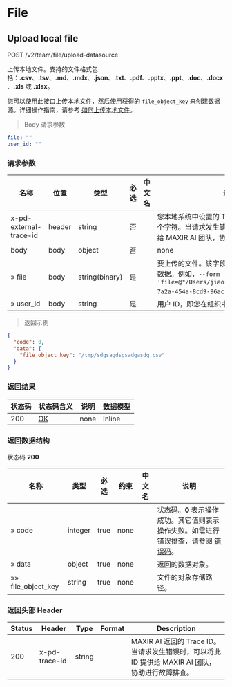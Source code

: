 # File

## Upload local file

POST /v2/team/file/upload-datasource

上传本地文件。支持的文件格式包括：**.csv**、**.tsv**、**.md**、**.mdx**、**.json**、**.txt**、**.pdf**、**.pptx**、**.ppt**、**.doc**、**.docx**、**.xls** 或 **.xlsx**。

您可以使用此接口上传本地文件，然后使用获得的 `file_object_key` 来创建数据源。详细操作指南，请参考 [如何上传本地文件](/developer-guides/upload-file)。

> Body 请求参数

```yaml
file: ""
user_id: ""

```

### 请求参数

|名称|位置|类型|必选|中文名|说明|
|---|---|---|---|---|---|
|x-pd-external-trace-id|header|string| 否 ||您本地系统中设置的 Trace ID，至多支持 128 个字符。当请求发生错误时，可以将此 ID 提供给 MAXIR AI 团队，协助进行故障排查。|
|body|body|object| 否 ||none|
|» file|body|string(binary)| 是 ||要上传的文件。该字段必填，且应当包含文件数据。例如，`--form 'file=@"/Users/jiaoqi/Downloads/0f9a7ebd-7a2a-454a-8cd9-96accffa3107.csv"'`。|
|» user_id|body|string| 是 ||用户 ID，即您在组织中的唯一身份标识。|

> 返回示例

```json
{
  "code": 0,
  "data": {
    "file_object_key": "/tmp/sdgsagdsgsadgasdg.csv"
  }
}
```

### 返回结果

|状态码|状态码含义|说明|数据模型|
|---|---|---|---|
|200|[OK](https://tools.ietf.org/html/rfc7231#section-6.3.1)|none|Inline|

### 返回数据结构

状态码 **200**

|名称|类型|必选|约束|中文名|说明|
|---|---|---|---|---|---|
|» code|integer|true|none||状态码。**0** 表示操作成功。其它值则表示操作失败。如需进行错误排查，请参阅 [错误码](/maxirai/API/introduction/error-codes)。|
|» data|object|true|none||返回的数据对象。|
|»» file_object_key|string|true|none||文件的对象存储路径。|

### 返回头部 Header

|Status|Header|Type|Format|Description|
|---|---|---|---|---|
|200|x-pd-trace-id|string||MAXIR AI 返回的 Trace ID。当请求发生错误时，可以将此 ID 提供给 MAXIR AI 团队，协助进行故障排查。|
